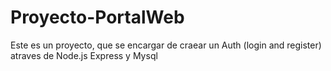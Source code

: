 # Proyecto-PortalWeb
Este es un proyecto, que se encargar de craear un Auth (login and register) atraves de Node.js Express y Mysql
